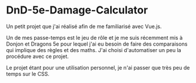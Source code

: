 # DnD-5e-Damage-Calculator

Un petit projet que j'ai réalisé afin de me familiarisé avec Vue.js.

Un de mes passe-temps est le jeu de rôle et je me suis récemment mis à Donjon et Dragons 5e pour lequel
 j'ai eu besoin de faire des comparaisons qui implique des règles et des maths.
J'ai choisi d'automatiser un peu la procédure avec ce projet.

Le projet étant pour une utilisation personnel, je n'ai passer que très peu de temps sur le CSS.

